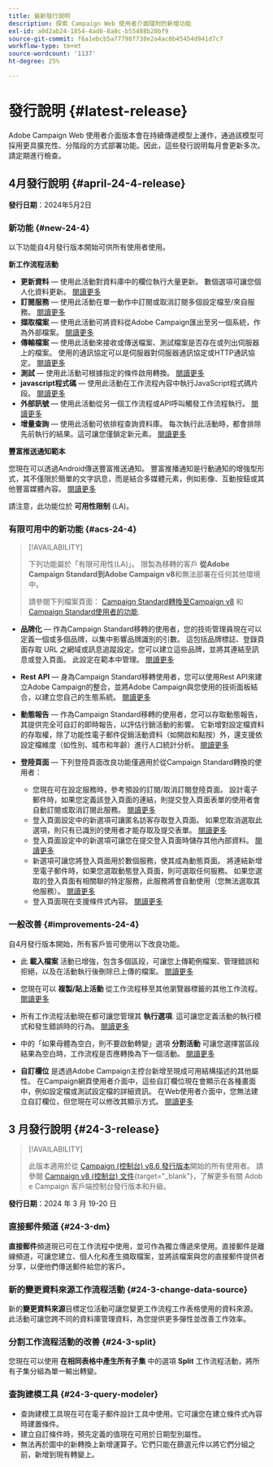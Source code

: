 ```yaml
---
title: 最新發行說明
description: 探索 Campaign Web 使用者介面隨附的新增功能
exl-id: a0d2ab24-1854-4ad6-8a8c-b55488b20bf9
source-git-commit: f6a1ebcb5a77798f738e2a4ac0b45454d941d7c7
workflow-type: tm+mt
source-wordcount: '1137'
ht-degree: 25%

---
```


# 發行說明 {#latest-release}

<!--Last update: **March 19, 2024**-->

Adobe Campaign Web 使用者介面版本會在持續傳遞模型上運作，通過該模型可採用更具擴充性、分階段的方式部署功能。因此，這些發行說明每月會更新多次。請定期進行檢查。

## 4月發行說明 {#april-24-4-release}

**發行日期**：2024年5月2日

### 新功能 {#new-24-4}

以下功能自4月發行版本開始可供所有使用者使用。

**新工作流程活動**

* **更新資料**  — 使用此活動對資料庫中的欄位執行大量更新。 數個選項可讓您個人化資料更新。 [閱讀更多](../workflows/activities/update-data.md)
* **訂閱服務**  — 使用此活動在單一動作中訂閱或取消訂閱多個設定檔至/來自服務。 [閱讀更多](../workflows/activities/subscription-services.md)
* **擷取檔案**  — 使用此活動可將資料從Adobe Campaign匯出至另一個系統，作為外部檔案。 [閱讀更多](../workflows/activities/extract-file.md)
* **傳輸檔案**  — 使用此活動來接收或傳送檔案、測試檔案是否存在或列出伺服器上的檔案。 使用的通訊協定可以是伺服器對伺服器通訊協定或HTTP通訊協定。 [閱讀更多](../workflows/activities/transfer-file.md)
* **測試**  — 使用此活動可根據指定的條件啟用轉換。 [閱讀更多](../workflows/activities/test.md)
* **javascript程式碼**  — 使用此活動在工作流程內容中執行JavaScript程式碼片段。 [閱讀更多](../workflows/activities/javascript-code.md)
* **外部訊號**  — 使用此活動從另一個工作流程或API呼叫觸發工作流程執行。 [閱讀更多](../workflows/activities/external-signal.md)
* **增量查詢**  — 使用此活動可依排程查詢資料庫。 每次執行此活動時，都會排除先前執行的結果。這可讓您僅鎖定新元素。 [閱讀更多](../workflows/activities/incremental-query.md)

**豐富推送通知範本**

您現在可以透過Android傳送豐富推送通知。 豐富推播通知是行動通知的增強型形式，其不僅限於簡單的文字訊息，而是結合多媒體元素，例如影像、互動按鈕或其他豐富媒體內容。 [閱讀更多](../push/rich-push.md)

請注意，此功能位於 **可用性限制** (LA)。

<!--
* **Audit Trail**

The Audit trail feature constantly records a detailed log of actions and events taking place within the Adobe Campaign instance in real-time. It offers a convenient method to access a chronological record of data, addressing queries such as: the status of workflows, the latest individuals to modify them, or the activities performed by users within the instance.
-->

### 有限可用中的新功能 {#acs-24-4}

>[!AVAILABILITY]
>
>下列功能屬於「有限可用性(LA)」。 限製為移轉的客戶 **從Adobe Campaign Standard到Adobe Campaign v8**&#x200B;和無法部署在任何其他環境中。
>
>請參閱下列檔案頁面： [Campaign Standard轉換至Campaign v8](../rn/acs-migration.md) 和 [Campaign Standard使用者的功能](https://experienceleague.adobe.com/docs/experience-cloud/campaign/campaign-standard-migration-home.html).

* **品牌化**  — 作為Campaign Standard移轉的使用者，您的技術管理員現在可以定義一個或多個品牌，以集中影響品牌識別的引數。 這包括品牌標誌、登錄頁面存取 URL 之網域或訊息追蹤設定。您可以建立這些品牌，並將其連結至訊息或登入頁面。 此設定在範本中管理。 [閱讀更多](https://experienceleague.adobe.com/docs/experience-cloud/campaign/branding/branding-gs.html)

* **Rest API**  — 身為Campaign Standard移轉使用者，您可以使用Rest API來建立Adobe Campaign的整合，並將Adobe Campaign與您使用的技術面板結合，以建立您自己的生態系統。 [閱讀更多](https://experienceleague.adobe.com/docs/experience-cloud/campaign/apis/get-started-apis.html)

* **動態報告**  — 作為Campaign Standard移轉的使用者，您可以存取動態報告，其提供完全可自訂的即時報告，以評估行銷活動的影響。 它新增對設定檔資料的存取權，除了功能性電子郵件促銷活動資料（如開啟和點按）外，還支援依設定檔維度（如性別、城市和年齡）進行人口統計分析。 [閱讀更多](https://experienceleague.adobe.com/docs/experience-cloud/campaign/reporting/get-started-reporting.html)

* **登陸頁面**  — 下列登陸頁面改良功能僅適用於從Campaign Standard轉換的使用者：

   * 您現在可在設定服務時，參考預設的訂閱/取消訂閱登陸頁面。 設計電子郵件時，如果您定義該登入頁面的連結，則提交登入頁面表單的使用者會自動訂閱或取消訂閱此服務。 [閱讀更多](../audience/manage-services.md#create-service)
   * 登入頁面設定中的新選項可讓匿名訪客存取登入頁面。 如果您取消選取此選項，則只有已識別的使用者才能存取及提交表單。 [閱讀更多](../landing-pages/create-lp.md#create-landing-page)
   * 登入頁面設定中的新選項可讓您在提交登入頁面時儲存其他內部資料。 [閱讀更多](../landing-pages/create-lp.md#create-landing-page)
   * 新選項可讓您將登入頁面用於數個服務，使其成為動態頁面。 將連結新增至電子郵件時，如果您選取動態登入頁面，則可選取任何服務。 如果您選取的登入頁面有相關聯的特定服務，此服務將會自動使用（您無法選取其他服務）。 [閱讀更多](../landing-pages/create-lp.md#define-actions-on-form-submission)
   * 登入頁面現在支援條件式內容。 [閱讀更多](../landing-pages/lp-content.md)

### 一般改善 {#improvements-24-4}

自4月發行版本開始，所有客戶皆可使用以下改良功能。
<!--**Workflow - Copy/Paste into another tab**: -->

* 此 **載入檔案** 活動已增強，包含多個區段，可讓您上傳範例檔案、管理錯誤和拒絕，以及在活動執行後刪除已上傳的檔案。 [閱讀更多](../workflows/activities/load-file.md)


* 您現在可以 **複製/貼上活動** 從工作流程移至其他瀏覽器標籤的其他工作流程。 [閱讀更多](../workflows/orchestrate-activities.md#copy-activities-copy)

<!--**Workflow - Execution options**: -->

* 所有工作流程活動現在都可讓您管理其 **執行選項**. 這可讓您定義活動的執行模式和發生錯誤時的行為。 [閱讀更多](../workflows/orchestrate-activities.md#execution-options-execution)

<!-- **Workflow - Split Activity - Support Skipping Empty Transition**: -->

* 中的「如果母體為空白，則不要啟動轉變」選項 **分割活動** 可讓您選擇當區段結果為空白時，工作流程是否應轉換為下一個活動。 [閱讀更多](../workflows/activities/split.md)

<!--* **Support of custom fields**-->

* **自訂欄位** 是透過Adobe Campaign主控台新增至現成可用結構描述的其他屬性。 在Campaign網頁使用者介面中，這些自訂欄位現在會顯示在各種畫面中，例如設定檔或測試設定檔的詳細資訊。 在Web使用者介面中，您無法建立自訂欄位，但您現在可以修改其顯示方式。 [閱讀更多](../administration/custom-fields.md)


## 3 月發行說明 {#24-3-release}

>[!AVAILABILITY]
>
>此版本適用於從 [Campaign (控制台) v8.6 發行版本](https://experienceleague.adobe.com/docs/campaign/campaign-v8/releases/release-notes.html?lang=zh-Hant)開始的所有使用者。 請參閱 [Campaign v8 (控制台) 文件](https://experienceleague.adobe.com/docs/campaign/campaign-v8/releases/upgrades.html?lang=zh-Hant){target="_blank"}，了解更多有關 Adob&#x200B;&#x200B;e Campaign 客戶端控制台發行版本和升級。

**發行日期**：2024 年 3 月 19-20 日

### 直接郵件頻道 {#24-3-dm}

**直接郵件**&#x200B;頻道現已可在工作流程中使用，並可作為獨立傳遞來使用。直接郵件是離線頻道，可讓您建立、個人化和產生摘取檔案，並將該檔案與您的直接郵件提供者分享，以便他們傳送郵件給您的客戶。

### 新的變更資料來源工作流程活動 {#24-3-change-data-source}

新的&#x200B;**變更資料來源**&#x200B;目標定位活動可讓您變更工作流程工作表格使用的資料來源。 此活動可讓您跨不同的資料庫管理資料，為您提供更多彈性並改善工作效率。

### 分割工作流程活動的改善 {#24-3-split}

您現在可以使用 **在相同表格中產生所有子集** 中的選項 **Split** 工作流程活動，將所有子集分組為單一輸出轉變。

### 查詢建模工具 {#24-3-query-modeler}

* 查詢建模工具現在可在電子郵件設計工具中使用。它可讓您在建立條件式內容時建置條件。
* 建立自訂條件時，預先定義的值現在可用於日期型別屬性。
* 無法再於圖中的新轉換上新增運算子。它們只能在篩選元件以將它們分組之前，新增到現有轉變上。
